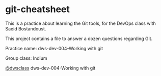 # git-cheatsheet

This is a practice about learning the Git tools, for the DevOps class with Saeid Bostandoust.

This project contains a file to answer a dozen questions regarding Git.

Practice name: dws-dev-004-Working with git

Group class: Indium

[@dwsclass](https://github.com/dwsclass) dws-dev-004-Working with git
